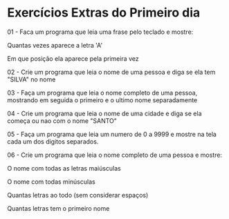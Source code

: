 # Exercícios Extras do Primeiro dia

01 - Faca um programa que leia uma frase pelo teclado e mostre:

Quantas vezes aparece a letra 'A'

Em que posição ela aparece pela primeira vez


02 - Crie um programa que leia o nome de uma pessoa e diga se ela tem "SILVA" no nome

03 - Faça um programa que leia o nome completo de uma pessoa, mostrando em seguida o primeiro e o ultimo nome separadamente

04 - Crie um programa que leia o nome de uma cidade e diga se ela começa ou nao com o nome "SANTO"

05 - Faça um programa que leia um numero de 0 a 9999 e mostre na tela cada um dos digitos separados.

06 - Crie um programa que leia o nome completo de uma pessoa e mostre:

O nome com todas as letras maiúsculas

O nome com todas minúsculas

Quantas letras ao todo (sem considerar espaços)

Quantas letras tem o primeiro nome

